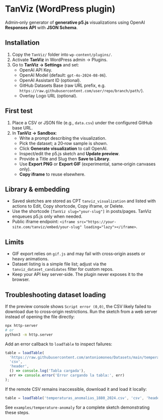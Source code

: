 # TanViz (WordPress plugin)

Admin‑only generator of **generative p5.js** visualizations using OpenAI **Responses API** with **JSON Schema**.

## Installation
1. Copy the `TanViz/` folder into `wp-content/plugins/`.
2. Activate **TanViz** in WordPress admin → Plugins.
3. Go to **TanViz → Settings** and set:
   - OpenAI API Key.
   - OpenAI Model (default: `gpt-4o-2024-08-06`).
   - OpenAI Assistant ID (optional).
   - GitHub Datasets Base (raw URL prefix, e.g. `https://raw.githubusercontent.com/user/repo/branch/path/`).
   - Overlay Logo URL (optional).

## First test
1. Place a CSV or JSON file (e.g., `data.csv`) under the configured GitHub base URL.
2. In **TanViz → Sandbox**:
   - Write a prompt describing the visualization.
   - Pick the dataset; a 20‑row sample is shown.
   - Click **Generate visualization** to call OpenAI.
   - Inspect/edit the p5.js sketch and **Update preview**.
   - Provide a Title and Slug then **Save to Library**.
   - Use **Export PNG** or **Export GIF** (experimental, same‑origin canvases only).
   - **Copy iframe** to reuse elsewhere.

## Library & embedding
- Saved sketches are stored as CPT `tanviz_visualization` and listed with actions to Edit, Copy shortcode, Copy iframe, or Delete.
- Use the shortcode `[TanViz slug="your-slug"]` in posts/pages. TanViz enqueues p5.js only when needed.
- Public iframe endpoint: `<iframe src="https://your-site.com/tanviz/embed/your-slug" loading="lazy"></iframe>`.

## Limits
- GIF export relies on `gif.js` and may fail with cross‑origin assets or heavy animations.
- Dataset listing is a simple file list; adjust via the `tanviz_dataset_candidates` filter for custom repos.
- Keep your API key server‑side. The plugin never exposes it to the browser.

## Troubleshooting dataset loading

If the preview console shows `Script error (0,0)`, the CSV likely failed to download due to cross‑origin restrictions. Run the sketch from a web server instead of opening the file directly:

```bash
npx http-server
# or
python3 -m http.server
```

Add an error callback to `loadTable` to inspect failures:

```javascript
table = loadTable(
  'https://raw.githubusercontent.com/antoniomoneo/Datasets/main/temperaturas_anomalias_1880_2024.csv',
  'csv',
  'header',
  () => console.log('Tabla cargada'),
  err => console.error('Error cargando la tabla:', err)
);
```

If the remote CSV remains inaccessible, download it and load it locally:

```javascript
table = loadTable('temperaturas_anomalias_1880_2024.csv', 'csv', 'header');
```

See `examples/temperature-anomaly` for a complete sketch demonstrating these steps.
